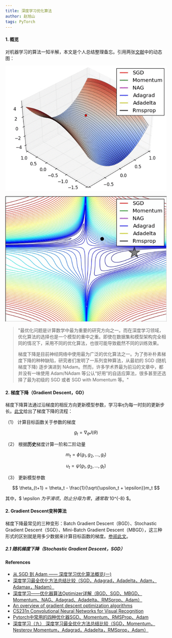 ```yaml
---
title: 深度学习优化算法
author: 赵旭山
tags: PyTorch
---
```


#### 1. 概览

对机器学习的算法一知半解，本文是个人总结整理备忘。引用两张[文献](https://arxiv.org/pdf/1609.04747.pdf)中的动态图：

![](/assets/images/optimizationAlgorithmOfDNN.gif)

![](/assets/images/lossSurfaceOfDNN.gif)

> "最优化问题是计算数学中最为重要的研究方向之一。而在深度学习领域，优化算法的选择也是一个模型的重中之重。即使在数据集和模型架构完全相同的情况下，采用不同的优化算法，也很可能导致截然不同的训练效果。
>
> 梯度下降是目前神经网络中使用最为广泛的优化算法之一。为了弥补朴素梯度下降的种种缺陷，研究者们发明了一系列变种算法，从最初的 SGD (随机梯度下降) 逐步演进到 NAdam。然而，许多学术界最为前沿的文章中，都并没有一味使用 Adam/NAdam  等公认“好用”的自适应算法，很多甚至还选择了最为初级的 SGD 或者 SGD with Momentum 等。"

#### 2. 梯度下降（Gradient Descent，GD）

梯度下降算法通过沿梯度的相反方向更新模型参数，学习率𝜂为每一时刻的更新步长。[此文](https://zhuanlan.zhihu.com/p/32626442)给出了梯度下降的流程：

（1） 计算目标函数关于参数的梯度

$$ g_t = \nabla_\theta J(\theta) $$

（2） 根据**历史**梯度计算一阶和二阶动量

$$ m_t = \phi(g_1, g_2, ..., g_t) $$

$$ \upsilon_t = \psi(g_1, g_2, ..., g_t) $$

（3） 更新模型参数

$$ \theta_{t+1} = \theta_t - \frac{1}{\sqrt{\upsilon_t + \epsilon}}m_t $$

其中，$ \epsilon $为平滑项，防止分母为零，通常取$ 10^{-8} $。

#### 2. Gradient Descent变种算法

梯度下降最常见的三种变形：Batch Gradient Descent（BGD）、Stochastic Gradient Descent（SGD）、Mini-Batch Gradient Descent（MBGD），这三种形式的区别就是用多少数据来计算目标函数的梯度。[参阅此文](https://www.cnblogs.com/guoyaohua/p/8542554.html)。

##### 2.1 随机梯度下降（Stochastic Gradient Descent，SGD）









#### References

* [从 SGD 到 Adam —— 深度学习优化算法概览(一)](https://zhuanlan.zhihu.com/p/32626442)
* [深度学习最全优化方法总结比较（SGD，Adagrad，Adadelta，Adam，Adamax，Nadam）](https://zhuanlan.zhihu.com/p/22252270)
* [深度学习——优化器算法Optimizer详解（BGD、SGD、MBGD、Momentum、NAG、Adagrad、Adadelta、RMSprop、Adam）](https://www.cnblogs.com/guoyaohua/p/8542554.html)
* [An overview of gradient descent optimization algorithms](https://arxiv.org/pdf/1609.04747.pdf)
* [CS231n Convolutional Neural Networks for Visual Recognition](http://cs231n.github.io/) 
* [Pytorch中常用的四种优化器SGD、Momentum、RMSProp、Adam](https://cloud.tencent.com/developer/article/1491393)
* [深度学习（九） 深度学习最全优化方法总结比较（SGD，Momentum，Nesterov Momentum，Adagrad，Adadelta，RMSprop，Adam）](https://www.bbsmax.com/A/A7zgplBkJ4/)

